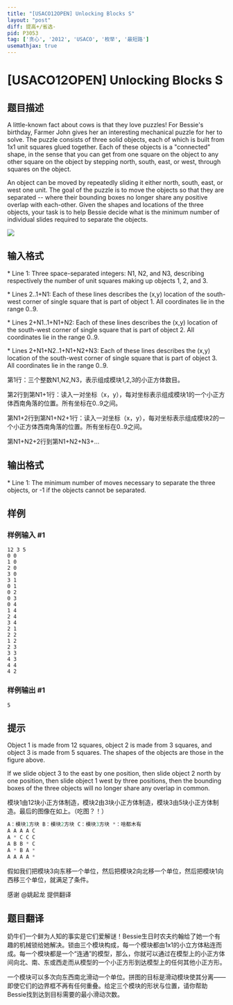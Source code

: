 ```yaml
---
title: "[USACO12OPEN] Unlocking Blocks S"
layout: "post"
diff: 提高+/省选-
pid: P3053
tag: ['贪心', '2012', 'USACO', '枚举', '最短路']
usemathjax: true
---
```


# [USACO12OPEN] Unlocking Blocks S
## 题目描述

A little-known fact about cows is that they love puzzles! For Bessie's birthday, Farmer John gives her an interesting mechanical puzzle for her to solve.  The puzzle consists of three solid objects, each of which is built from 1x1 unit squares glued together.  Each of these objects is a "connected" shape,  in the sense that you can get from one square on the object to any other square on the object by stepping north, south, east, or west, through squares on the object.

An object can be moved by repeatedly sliding it either north, south, east, or west one unit.  The goal of the puzzle is to move the objects so that they are separated -- where their bounding boxes no longer share any positive overlap with each-other.  Given the shapes and locations of the three objects, your task is to help Bessie decide what is the minimum number of individual slides required to separate the objects.

![](https://cdn.luogu.com.cn/upload/image_hosting/flelqdzu.png)


## 输入格式

\* Line 1: Three space-separated integers: N1, N2, and N3, describing respectively the number of unit squares making up objects 1, 2, and 3.

\* Lines 2..1+N1: Each of these lines describes the (x,y) location of the south-west corner of single square that is part of object 1.  All coordinates lie in the range 0..9.

\* Lines 2+N1..1+N1+N2: Each of these lines describes the (x,y) location of the south-west corner of single square that is part of object 2.  All coordinates lie in the range 0..9.

\* Lines 2+N1+N2..1+N1+N2+N3: Each of these lines describes the (x,y) location of the south-west corner of single square that is part of object 3.  All coordinates lie in the range 0..9.


第1行：三个整数N1,N2,N3，表示组成模块1,2,3的小正方体数目。


第2行到第N1+1行：读入一对坐标（x，y），每对坐标表示组成模块1的一个小正方体西南角落的位置。所有坐标在0..9之间。


第N1+2行到第N1+N2+1行：读入一对坐标（x，y），每对坐标表示组成模块2的一个小正方体西南角落的位置。所有坐标在0..9之间。


第N1+N2+2行到第N1+N2+N3+…

## 输出格式

\* Line 1: The minimum number of moves necessary to separate the three objects, or -1 if the objects cannot be separated.

## 样例

### 样例输入 #1
```
12 3 5 
0 0 
1 0 
2 0 
3 0 
3 1 
0 1 
0 2 
0 3 
0 4 
1 4 
2 4 
3 4 
2 1 
2 2 
1 2 
2 3 
3 3 
4 3 
4 4 
4 2 

```
### 样例输出 #1
```
5 

```
## 提示

Object 1 is made from 12 squares, object 2 is made from 3 squares, and object 3 is made from 5 squares.  The shapes of the objects are those in the figure above.


If we slide object 3 to the east by one position, then slide object 2 north by one position, then slide object 1 west by three positions, then the bounding boxes of the three objects will no longer share any overlap in common.

模块1由12块小正方体制造，模块2由3块小正方体制造，模块3由5块小正方体制造。最后的图像在如上。（吃图？！）

```cpp
A：模块1方块 B：模块2方块 C：模块3方块 *：啥都木有
A A A A C
A * C C C
A B B * C
A * B A *
A A A A *
```
假如我们把模块3向东移一个单位，然后把模块2向北移一个单位，然后把模块1向西移三个单位，就满足了条件。

感谢 @姚起龙 提供翻译

## 题目翻译


奶牛们一个鲜为人知的事实是它们爱解谜！Bessie生日时农夫约翰给了她一个有趣的机械锁给她解决。锁由三个模块构成，每一个模块都由1x1的小立方体粘连而成。每一个模块都是一个“连通”的模型，那么，你就可以通过在模型上的小正方体间向北、南、东或西走而从模型的一个小正方形到达模型上的任何其他小正方形。


一个模块可以多次向东西南北滑动一个单位。拼图的目标是滑动模块使其分离——即使它们的边界框不再有任何重叠。给定三个模块的形状与位置，请你帮助Bessie找到达到目标需要的最小滑动次数。
